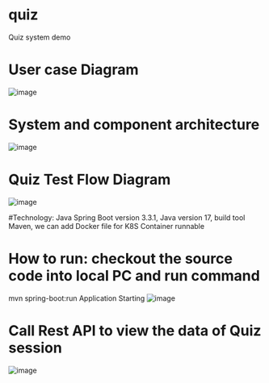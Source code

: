 # quiz
Quiz system demo
# User case Diagram
![image](https://github.com/dotrunghieu2003/quiz/assets/22995357/240eb01f-6009-481d-84f1-a174e87a6576)

# System and component architecture

![image](https://github.com/dotrunghieu2003/quiz/assets/22995357/27af85db-8fe2-4218-8f2c-49b1eaaaec61)

# Quiz Test Flow Diagram
![image](https://github.com/dotrunghieu2003/quiz/assets/22995357/675b5292-70fe-4555-bed7-e817c4edd6be)

#Technology: 
Java Spring Boot version 3.3.1, Java version 17, build tool Maven, we can add Docker file for K8S Container runnable

# How to run: checkout the source code into local PC and run command
mvn spring-boot:run
Application Starting
![image](https://github.com/dotrunghieu2003/quiz/assets/22995357/4a8c82ff-0727-4d09-bd5a-350ddc9b9b89)


# Call Rest API to view the data of Quiz session 
![image](https://github.com/dotrunghieu2003/quiz/assets/22995357/b091371b-a403-444a-af00-779e4aaa9036)


